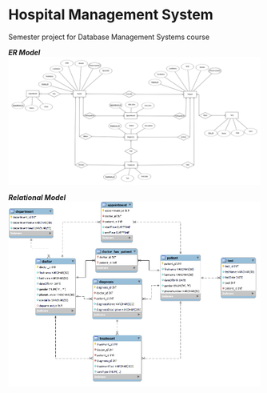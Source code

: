 #	Hospital Management System

Semester project for Database Management Systems course 

**_ER Model_**
![ER moodel](ER_model.png)

**_Relational Model_**
![Relational moodel](Relational_model.png)
